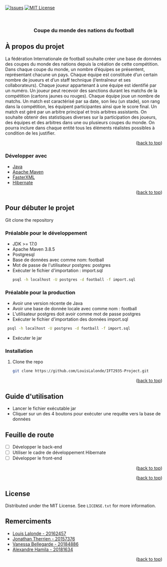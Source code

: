 <div id="top"></div>
<!--
*** Thanks for checking out the Best-README-Template. If you have a suggestion
*** that would make this better, please fork the repo and create a pull request
*** or simply open an issue with the tag "enhancement".
*** Don't forget to give the project a star!
*** Thanks again! Now go create something AMAZING! :D
-->



<!-- PROJECT SHIELDS -->
<!--
*** I'm using markdown "reference style" links for readability.
*** Reference links are enclosed in brackets [ ] instead of parentheses ( ).
*** See the bottom of this document for the declaration of the reference variables
*** for contributors-url, forks-url, etc. This is an optional, concise syntax you may use.
*** https://www.markdownguide.org/basic-syntax/#reference-style-links
-->
[![Issues][issues-shield]][issues-url]
[![MIT License][license-shield]][license-url]

<br />
<div align="center">

<h3 align="center">Coupe du monde des nations du football </h3>
  
</div>


<!-- ABOUT THE PROJECT -->
## À propos du projet

La fédération Internationale de football souhaite créer une base de données des coupes du monde des nations depuis la création de cette
compétition. Dans chaque coupe du monde, un nombre d’équipes se présentent, représentant chacune un pays. Chaque équipe est constituée
d’un certain nombre de joueurs et d’un staff technique (l’entraîneur et ses collaborateurs). Chaque joueur appartenant à une équipe est identifié
par un numéro. Un joueur peut recevoir des sanctions durant les matchs de la compétition (cartons jaunes ou rouges). Chaque équipe joue un
nombre de matchs. Un match est caractérisé par sa date, son lieu (un stade), son rang dans la compétition, les équipent participantes ainsi que le
score final. Un match est géré par un arbitre principal et trois arbitres assistants.
On souhaite obtenir des statistiques diverses sur la participation des joueurs, des équipes et des arbitres dans une ou plusieurs coupes du monde.
On pourra inclure dans chaque entité tous les éléments réalistes possibles à condition de les justifier. 

<p align="right">(<a href="#top">back to top</a>)</p>



### Développer avec

* [Java](https://www.java.com/fr/)
* [Apache Maven](https://maven.apache.org/index.html)
* [FasterXML](https://github.com/FasterXML/jackson)
* [Hibernate](https://hibernate.org/)

<p align="right">(<a href="#top">back to top</a>)</p>


<!-- GETTING STARTED -->
## Pour débuter le projet

Git clone the repository

### Préalable pour le développement

- JDK >= 17.0
- Apache Maven 3.8.5
- Postgresql
- Base de données avec comme nom: football
- Mot de passe de l'utilisateur postgres: postgres
- Exécuter le fichier d'importation : import.sql
  ```sh
  psql -h localhost -U postgres -d football -f import.sql
  ```
  
### Préalable pour la production

- Avoir une version récente de Java
- Avoir une base de donnée locale avec comme nom : football
- L'utilisateur postgres doit avoir comme mot de passe postgres
- Exécuter le fichier d'importation des données import.sql
 ```sh
  psql -h localhost -U postgres -d football -f import.sql
  ```
  - Exécuter le jar

### Installation

1. Clone the repo
   ```sh
   git clone https://github.com/LouisLalonde/IFT2935-Project.git
   ```

<p align="right">(<a href="#top">back to top</a>)</p>


<!-- USAGE EXAMPLES -->
## Guide d'utilisation

- Lancer le fichier exécutable jar
- Cliquer sur un des 4 boutons pour exécuter une requête vers la base de données

<!-- ROADMAP -->
## Feuille de route

- [ ] Développer le back-end
- [ ] Utiliser le cadre de développement Hibernate
- [ ] Développer le front-end

<p align="right">(<a href="#top">back to top</a>)</p>

<p align="right">(<a href="#top">back to top</a>)</p>

<!-- LICENSE -->
## License

Distributed under the MIT License. See `LICENSE.txt` for more information.

<!-- ACKNOWLEDGMENTS -->
## Remerciments

* [Louis Lalonde - 20162457](#)
* [Jonathan Therrien - 20157376](#)
* [Vanessa Bellegarde - 20184886](#)
* [Alexandre Hamila - 20181634](#)
<p align="right">(<a href="#top">back to top</a>)</p>



<!-- MARKDOWN LINKS & IMAGES -->
<!-- https://www.markdownguide.org/basic-syntax/#reference-style-links -->
[contributors-shield]: https://img.shields.io/github/contributors/github_username/repo_name.svg?style=for-the-badge
[contributors-url]: https://github.com/github_username/repo_name/graphs/contributors
[forks-shield]: https://img.shields.io/github/forks/github_username/repo_name.svg?style=for-the-badge
[forks-url]: https://github.com/github_username/repo_name/network/members
[stars-shield]: https://img.shields.io/github/stars/github_username/repo_name.svg?style=for-the-badge
[stars-url]: https://github.com/github_username/repo_name/stargazers
[issues-shield]: https://img.shields.io/github/issues/github_username/repo_name.svg?style=for-the-badge
[issues-url]: https://github.com/github_username/repo_name/issues
[license-shield]: https://img.shields.io/github/license/github_username/repo_name.svg?style=for-the-badge
[license-url]: https://github.com/github_username/repo_name/blob/master/LICENSE.txt
[linkedin-shield]: https://img.shields.io/badge/-LinkedIn-black.svg?style=for-the-badge&logo=linkedin&colorB=555
[linkedin-url]: https://linkedin.com/in/linkedin_username
[product-screenshot]: images/screenshot.png
